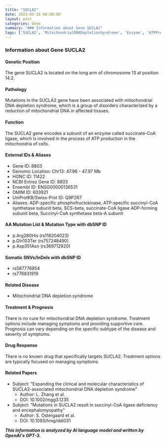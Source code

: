 ```yaml
---
title: "SUCLA2"
date: 2023-05-16 00:00:00
layout: post
categories: Gene
summary: "### Information about Gene SUCLA2"
tags: ['SUCLA2', 'MitochondrialDNADepletionSyndrome', 'Enzyme', 'ATPProduction', 'Mutation', 'SupportiveCare', 'Prognosis', 'Research']
---
```


### Information about Gene SUCLA2

#### Genetic Position
The gene SUCLA2 is located on the long arm of chromosome 13 at position 14.2.

#### Pathology
Mutations in the SUCLA2 gene have been associated with mitochondrial DNA depletion syndrome, which is a group of disorders characterized by a reduction of mitochondrial DNA in affected tissues.

#### Function
The SUCLA2 gene encodes a subunit of an enzyme called succinate-CoA ligase, which is involved in the process of ATP production in the mitochondria of cells.

#### External IDs & Aliases
- Gene ID: 8803
- Genomic Location: Chr13: 47.96 - 47.97 Mb
- HGNC ID: 11422
- NCBI Entrez Gene ID: 8803
- Ensembl ID: ENSG00000136531
- OMIM ID: 603921
- UniProtKB/Swiss-Prot ID: Q9P2R7
- Aliases: ADP-specific phosphofructokinase, ATP-specific succinyl-CoA synthetase subunit beta, SCS-beta, succinate-CoA ligase ADP-forming subunit beta, Succinyl-CoA synthetase beta-A subunit

#### AA Mutation List & Mutation Type with dbSNP ID
- p.Arg280His (rs118204023)
- p.Gln103Ter (rs757248490)
- p.Asp351Asn (rs369712920)

#### Somatic SNVs/InDels with dbSNP ID
- rs587776854
- rs776831919

#### Related Disease
- Mitochondrial DNA depletion syndrome

#### Treatment & Prognosis
There is no cure for mitochondrial DNA depletion syndrome. Treatment options include managing symptoms and providing supportive care. Prognosis can vary depending on the specific subtype of the disease and severity of symptoms.

#### Drug Response
There is no known drug that specifically targets SUCLA2. Treatment options are typically focused on managing symptoms.

#### Related Papers
- Subject: "Expanding the clinical and molecular characteristics of SUCLA2-associated mitochondrial DNA depletion syndrome" 
  - Author: L. Zhang et al.
  - DOI: 10.1002/mgg3.1235
- Subject: "Mutations in SUCLA2 result in succinyl-CoA ligase deficiency and encephalomyopathy" 
  - Author: S. Ostergaard et al.
  - DOI: 10.1093/hmg/ddi031

**_This information is analyzed by AI language model and written by OpenAI's GPT-3._**